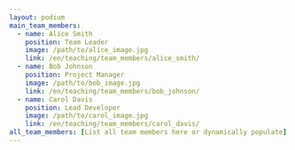 ```yaml
---
layout: podium
main_team_members:
  - name: Alice Smith
    position: Team Leader
    image: /path/to/alice_image.jpg
    link: /en/teaching/team_members/alice_smith/
  - name: Bob Johnson
    position: Project Manager
    image: /path/to/bob_image.jpg
    link: /en/teaching/team_members/bob_johnson/
  - name: Carol Davis
    position: Lead Developer
    image: /path/to/carol_image.jpg
    link: /en/teaching/team_members/carol_davis/
all_team_members: [List all team members here or dynamically populate]
---
```

